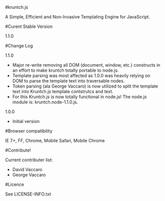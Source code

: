 #kruntch.js

A Simple, Efficient and Non-Invasive Templating Engine for JavaScript.

#Curent Stable Version

1.1.0

#Change Log

1.1.0
- Major re-write removing all DOM (document, window, etc.) constructs in an effort to make kruntch totally portable to node.js.
- Template parsing was most affected as 1.0.0 was heavily relying on DOM to parse the template text into traversable nodes.
- Token parsing (ala George Vaccaro) is now utilized to split the template text into Kruntch.js template contstrutcs and text.
- For this Kruntch.js is now totally functional in node.js!  The node.js module is: kruntch.node-1.1.0.js.   

1.0.0
- Initial version

#Browser compatibility

IE 7+, FF, Chrome, Mobile Safari, Mobile Chrome

#Contribute!

Current contributer list:

- David Vaccaro
- George Vaccaro

#Licence

See LICENSE-INFO.txt
